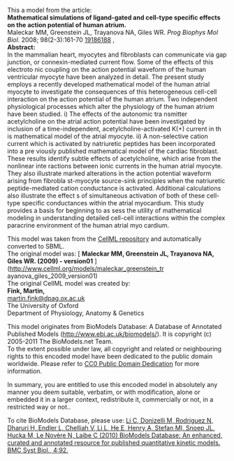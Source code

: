 

This a model from the article:  
**Mathematical simulations of ligand-gated and cell-type specific effects on the action potential of human atrium.**   
Maleckar MM, Greenstein JL, Trayanova NA, Giles WR. _Prog Biophys Mol Biol._
2008; 98(2-3):161-70 [19186188](http://www.ncbi.nlm.nih.gov/pubmed/19186188) ,  
**Abstract:**   
In the mammalian heart, myocytes and fibroblasts can communicate via gap
junction, or connexin-mediated current flow. Some of the effects of this
electroto nic coupling on the action potential waveform of the human
ventricular myocyte have been analyzed in detail. The present study employs a
recently developed mathematical model of the human atrial myocyte to
investigate the consequences of this heterogeneous cell-cell interaction on
the action potential of the human atrium. Two independent physiological
processes which alter the physiology of the human atrium have been studied. i)
The effects of the autonomic tra nsmitter acetylcholine on the atrial action
potential have been investigated by inclusion of a time-independent,
acetylcholine-activated K(+) current in th is mathematical model of the atrial
myocyte. ii) A non-selective cation current which is activated by natriuretic
peptides has been incorporated into a pre viously published mathematical model
of the cardiac fibroblast. These results identify subtle effects of
acetylcholine, which arise from the nonlinear inte ractions between ionic
currents in the human atrial myocyte. They also illustrate marked alterations
in the action potential waveform arising from fibrobla st-myocyte source-sink
principles when the natriuretic peptide-mediated cation conductance is
activated. Additional calculations also illustrate the effect s of
simultaneous activation of both of these cell-type specific conductances
within the atrial myocardium. This study provides a basis for beginning to as
sess the utility of mathematical modeling in understanding detailed cell-cell
interactions within the complex paracrine environment of the human atrial myo
cardium.

This model was taken from the [CellML
repository](http://www.cellml.org/models) and automatically converted to SBML.  
The original model was: [ **Maleckar MM, Greenstein JL, Trayanova NA, Giles
WR. (2009) - version01** ](http://www.cellml.org/models/maleckar_greenstein_tr
ayanova_giles_2009_version01)  
The original CellML model was created by:  
**Fink, Martin,**   
martin.fink@dpag.ox.ac.uk  
The University of Oxford  
Department of Physiology, Anatomy & Genetics  

This model originates from BioModels Database: A Database of Annotated
Published Models (http://www.ebi.ac.uk/biomodels/). It is copyright (c)
2005-2011 The BioModels.net Team.  
To the extent possible under law, all copyright and related or neighbouring
rights to this encoded model have been dedicated to the public domain
worldwide. Please refer to [CC0 Public Domain
Dedication](http://creativecommons.org/publicdomain/zero/1.0/) for more
information.

In summary, you are entitled to use this encoded model in absolutely any
manner you deem suitable, verbatim, or with modification, alone or embedded it
in a larger context, redistribute it, commercially or not, in a restricted way
or not..  
  
To cite BioModels Database, please use: [Li C, Donizelli M, Rodriguez N,
Dharuri H, Endler L, Chelliah V, Li L, He E, Henry A, Stefan MI, Snoep JL,
Hucka M, Le Novère N, Laibe C (2010) BioModels Database: An enhanced, curated
and annotated resource for published quantitative kinetic models. BMC Syst
Biol., 4:92.](http://www.ncbi.nlm.nih.gov/pubmed/20587024)


